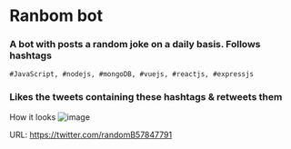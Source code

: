 # Ranbom bot
### A bot with posts a random joke on a daily basis. Follows hashtags
```#JavaScript, #nodejs, #mongoDB, #vuejs, #reactjs, #expressjs ```
### Likes the tweets containing these hashtags & retweets them 

How it looks
![image](https://user-images.githubusercontent.com/29841887/119253581-86418f80-bbcf-11eb-9cba-0a6abf65f17a.png)

URL: https://twitter.com/randomB57847791
